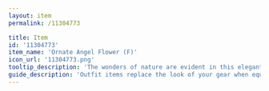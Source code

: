 ```yaml
---
layout: item
permalink: /11304773

title: Item
id: '11304773'
item_name: 'Ornate Angel Flower (F)'
icon_url: '11304773.png'
tooltip_description: 'The wonders of nature are evident in this elegant floral ornament.'
guide_description: 'Outfit items replace the look of your gear when equipped.'
---
```

